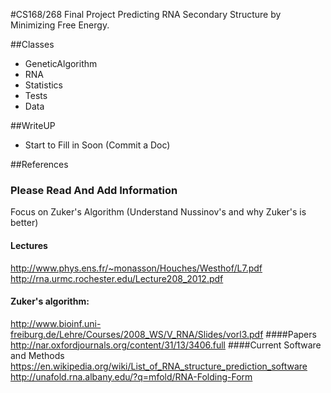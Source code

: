 #CS168/268 Final Project
Predicting RNA Secondary Structure by Minimizing Free Energy.

##Classes
* GeneticAlgorithm
* RNA
* Statistics
* Tests
* Data

##WriteUP
* Start to Fill in Soon (Commit a Doc)

##References
### Please Read And Add Information
Focus on Zuker's Algorithm (Understand Nussinov's and why Zuker's is better)
#### Lectures
http://www.phys.ens.fr/~monasson/Houches/Westhof/L7.pdf
http://rna.urmc.rochester.edu/Lecture208_2012.pdf
#### Zuker's algorithm:
http://www.bioinf.uni-freiburg.de/Lehre/Courses/2008_WS/V_RNA/Slides/vorl3.pdf
####Papers
http://nar.oxfordjournals.org/content/31/13/3406.full
####Current Software and Methods
https://en.wikipedia.org/wiki/List_of_RNA_structure_prediction_software
http://unafold.rna.albany.edu/?q=mfold/RNA-Folding-Form




